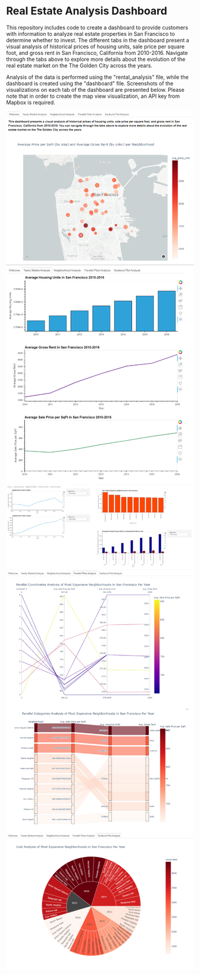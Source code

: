 # Real Estate Analysis Dashboard
This repository includes code to create a dashboard to provide customers with information to analyze real estate properties in San Francisco to determine whether to invest. The different tabs in the dashboard present a visual analysis of historical prices of housing units, sale price per square foot, and gross rent in San Francisco, California from 2010-2016. Navigate through the tabs above to explore more details about the evolution of the real estate market on the The Golden City across the years.

Analysis of the data is performed using the "rental_analysis" file, while the dashboard is created using the "dashboard" file. Screenshots of the visualizations on each tab of the dashboard are presented below. Please note that in order to create the map view visualization, an API key from Mapbox is required.

![Welcome](Screenshots/dashboard_welcome.png)
![Yearly Market Analysis](Screenshots/dashboard_yearly_market_analysis.png)
![Neighborhood Analysis](Screenshots/dashboard_neighborhood_analysis.png)
![Parallel Plots](Screenshots/dashboard_parallel_plots.png)
![Sunburst](Screenshots/dashboard_sunburst.png)